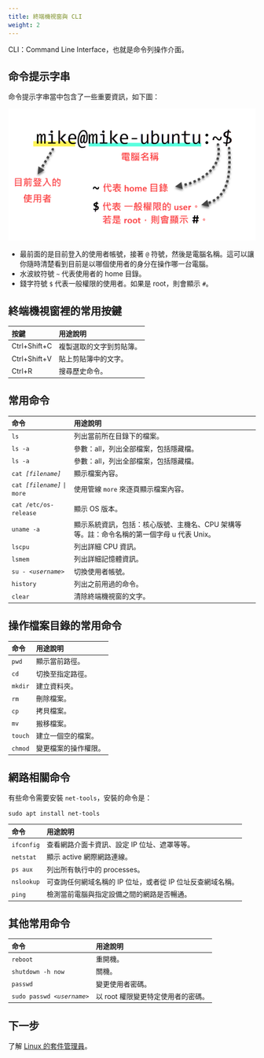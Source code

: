 ```yaml
---
title: 終端機視窗與 CLI
weight: 2
---
```


CLI：Command Line Interface，也就是命令列操作介面。

## 命令提示字串

命令提示字串當中包含了一些重要資訊，如下圖：

![命令提示字串](images/cmd-prompt.png)

- 最前面的是目前登入的使用者帳號，接著 `@` 符號，然後是電腦名稱。這可以讓你隨時清楚看到目前是以哪個使用者的身分在操作哪一台電腦。
- 水波紋符號 `~` 代表使用者的 home 目錄。
- 錢字符號 `$` 代表一般權限的使用者。如果是 root，則會顯示 `#`。

## 終端機視窗裡的常用按鍵

| 按鍵 | 用途說明 |
|:-----|:-------|
| Ctrl+Shift+C | 複製選取的文字到剪貼簿。 |
| Ctrl+Shift+V | 貼上剪貼簿中的文字。 |
| Ctrl+R | 搜尋歷史命令。|

## 常用命令

| 命令 | 用途說明 |
|:-----|:-------|
| `ls`  | 列出當前所在目錄下的檔案。|
| `ls -a` | 參數：all，列出全部檔案，包括隱藏檔。|
| `ls -a` | 參數：all，列出全部檔案，包括隱藏檔。|
| `cat `*`[filename]`* | 顯示檔案內容。|
| `cat `*`[filename]`* `\| more` | 使用管線 `more` 來逐頁顯示檔案內容。|
| `cat /etc/os-release` | 顯示 OS 版本。 |
| `uname -a` | 顯示系統資訊，包括：核心版號、主機名、CPU 架構等等。註：命令名稱的第一個字母 u 代表 Unix。|
| `lscpu` | 列出詳細 CPU 資訊。|
| `lsmem` | 列出詳細記憶體資訊。|
| `su - `*`<username>`* | 切換使用者帳號。 |
| `history` | 列出之前用過的命令。 |
| `clear` | 清除終端機視窗的文字。|

## 操作檔案目錄的常用命令

| 命令 | 用途說明 |
|:-----|:-------|
| `pwd` | 顯示當前路徑。|
| `cd` | 切換至指定路徑。|
| `mkdir` | 建立資料夾。|
| `rm` | 刪除檔案。|
| `cp` | 拷貝檔案。|
| `mv` | 搬移檔案。|
| `touch` | 建立一個空的檔案。|
| `chmod` | 變更檔案的操作權限。 |

## 網路相關命令

有些命令需要安裝 `net-tools`，安裝的命令是：

```
sudo apt install net-tools
```

| 命令 | 用途說明 |
|:-----|:-------|
| `ifconfig` | 查看網路介面卡資訊、設定 IP 位址、遮罩等等。 |
| `netstat` | 顯示 active 網際網路連線。|
| `ps aux` | 列出所有執行中的 processes。|
| `nslookup` | 可查詢任何網域名稱的 IP 位址，或者從 IP 位址反查網域名稱。|
| `ping` | 檢測當前電腦與指定設備之間的網路是否暢通。|

## 其他常用命令

| 命令 | 用途說明 |
|:-----|:-------|
| `reboot` | 重開機。|
| `shutdown -h now` | 關機。|
| `passwd` | 變更使用者密碼。|
| `sudo passwd `*`<username>`* | 以 root 權限變更特定使用者的密碼。|

## 下一步

了解 [Linux 的套件管理員](package-manager.md)。